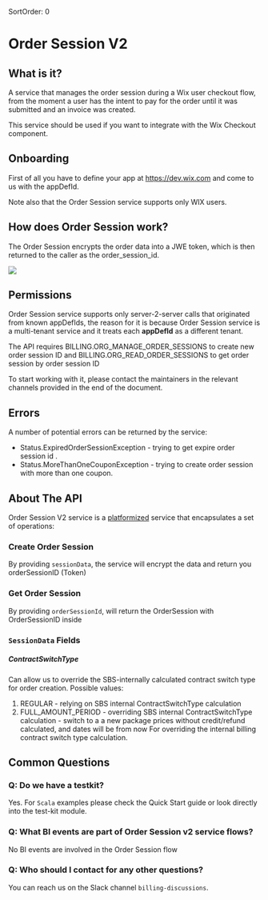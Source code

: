 SortOrder: 0
# Order Session V2

## What is it?

A service that manages the order session during a Wix user checkout flow, from the moment a user has the intent to pay for the order until it was submitted and an invoice was created.

This service should be used if you want to integrate with the Wix Checkout component.

## Onboarding
First of all you have to define your app at https://dev.wix.com and come to us with the appDefId.

Note also that the Order Session service supports only WIX users.

## How does Order Session work?
The Order Session encrypts the order data into a JWE token, which is then returned to the caller as the order_session_id. 


![](https://s3.amazonaws.com/wixplorer-readme-images/order-session/OrderSessionsV2Flow.png)

## Permissions

Order Session service supports only server-2-server calls that originated from known appDefIds,
the reason for it is because Order Session service is a multi-tenant service and it treats each **appDefId** as a different tenant. 

The API requires BILLING.ORG_MANAGE_ORDER_SESSIONS to create new order session ID
 and BILLING.ORG_READ_ORDER_SESSIONS to get order session by order session ID 

To start working with it, please contact the maintainers in the relevant channels provided in the end of the document. 

## Errors
A number of potential errors can be returned by the service:
*   Status.ExpiredOrderSessionException - trying to get expire order session id .
*   Status.MoreThanOneCouponException - trying to create order session with more than one coupon.

## About The API

Order Session V2 service is a <a href="https://github.com/wix-private/platformization-guidelines"> platformized</a> service that encapsulates a set of operations:
  
### Create Order Session

By providing `sessionData`, the service will encrypt the data and return you orderSessionID (Token)

### Get Order Session

By providing `orderSessionId`, will return the OrderSession with OrderSessionID inside

### `SessionData` Fields
##### ContractSwitchType
Can allow us to override the SBS-internally calculated contract switch type for order creation.
Possible values:
1. REGULAR - relying on SBS internal ContractSwitchType calculation
2. FULL_AMOUNT_PERIOD - overriding SBS internal ContractSwitchType calculation - switch to a a new package prices without credit/refund calculated, and dates will be from now
For overriding the internal billing contract switch type calculation.

## Common Questions

### Q: Do we have a testkit?

Yes. For `Scala` examples please check the Quick Start guide or look directly into the test-kit module.

### Q: What BI events are part of Order Session v2 service flows?

No BI events are involved in the Order Session flow

### Q: Who should I contact for any other questions?

You can reach us on the Slack channel `billing-discussions`.
